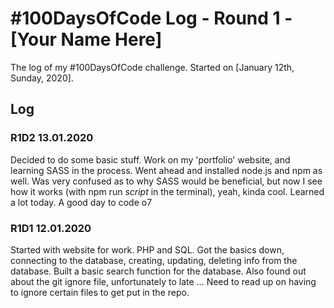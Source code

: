 # #100DaysOfCode Log - Round 1 - [Your Name Here]

The log of my #100DaysOfCode challenge. Started on [January 12th, Sunday, 2020].

## Log

### R1D2 13.01.2020
Decided to do some basic stuff. Work on my 'portfolio' website, and learning SASS in the process. Went ahead and installed node.js and npm as well. Was very confused as to why SASS would be beneficial, but now I see how it works (with npm run *script* in the terminal), yeah, kinda cool.
Learned a lot today. A good day to code o7


### R1D1 12.01.2020
Started with website for work. PHP and SQL. 
Got the basics down, connecting to the database, creating, updating, deleting info from the database. Built a basic search function for the database. Also found out about the git ignore file, unfortunately to late ... Need to read up on having to ignore certain files to get put in the repo.
